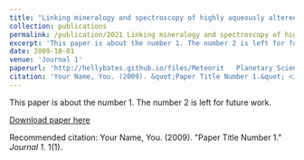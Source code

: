 ```yaml
---
title: "Linking mineralogy and spectroscopy of highly aqueously altered CM and CI carbonaceous chondrites in preparation for primitive asteroid sample return"
collection: publications
permalink: /publication/2021 Linking mineralogy and spectroscopy of highly aqueously altered CM and CI carbonaceous chondrites in preparation for primitive asteroid sample return
excerpt: 'This paper is about the number 1. The number 2 is left for future work.'
date: 2009-10-01
venue: 'Journal 1'
paperurl: 'http://hellybates.github.io/files/Meteorit   Planetary Scien - 2019 - Bates - Linking mineralogy and spectroscopy of highly aqueously altered CM and CI.pdf'
citation: 'Your Name, You. (2009). &quot;Paper Title Number 1.&quot; <i>Journal 1</i>. 1(1).'
---
```

This paper is about the number 1. The number 2 is left for future work.

[Download paper here](http://academicpages.github.io/files/paper1.pdf)

Recommended citation: Your Name, You. (2009). "Paper Title Number 1." <i>Journal 1</i>. 1(1).
